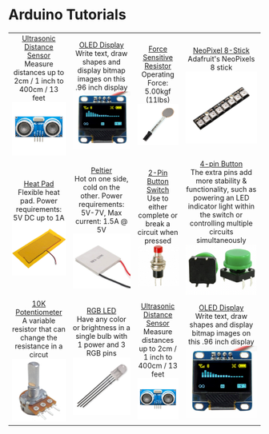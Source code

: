 # Arduino Tutorials
|||||
|:-------------:|:-------------:|:-------------:|:-------------:|
| <!--ROW 1, COL 1-->[Ultrasonic Distance Sensor](https://github.com/CCAHybridLab/HLResources/tree/main/Arduino/Tutorials/Ultrasonic_Sensor%2BOLED-Display) <br/> Measure distances up to 2cm / 1 inch to 400cm / 13 feet <br/> [<img src="https://github.com/CCAHybridLab/HLResources/blob/main/assets/UltraSonicDistanceSensor.jpeg" width="200" />](https://github.com/CCAHybridLab/HLResources/tree/main/Arduino/Tutorials/Ultrasonic_Sensor%2BOLED-Display) | <!--ROW 1, COL 2-->[OLED Display](https://github.com/CCAHybridLab/HLResources/tree/main/Arduino/Tutorials/Ultrasonic_Sensor%2BOLED-Display) <br/> Write text, draw shapes and display bitmap images on this .96 inch display <br/> [<img src="https://github.com/CCAHybridLab/HLResources/blob/main/assets/OLEDDisplay.jpg" width="200" />](https://github.com/CCAHybridLab/HLResources/tree/main/Arduino/Tutorials/Ultrasonic_Sensor%2BOLED-Display) | <!--ROW 1, COL 3-->[Force Sensitive Resistor](https://github.com/CCAHybridLab/HLResources/tree/main/Arduino/Tutorials/Force_Sensor%2BNeoPixels) <br/> Operating Force: 5.00kgf (11lbs)<br/> [<img src="https://github.com/CCAHybridLab/HLResources/blob/main/Arduino/assets/force-sensitive-resistor.jpg" width="200"/>](https://github.com/CCAHybridLab/HLResources/tree/main/Arduino/Tutorials/Force_Sensor%2BNeoPixels) | <!--ROW 1, COL 4-->[NeoPixel 8-Stick](https://github.com/CCAHybridLab/HLResources/tree/main/Arduino/Tutorials/Force_Sensor%2BNeoPixels) <br/> Adafruit's NeoPixels 8 stick <br/> [<img src="https://github.com/CCAHybridLab/HLResources/blob/main/Arduino/assets/neopixel-stick-8.jpg" width="200"/>](https://github.com/CCAHybridLab/HLResources/tree/main/Arduino/Tutorials/Force_Sensor%2BNeoPixels) |
| <!--ROW 2, COL 1-->[Heat Pad](https://github.com/CCAHybridLab/HLResources/tree/main/Arduino/HeatPad_Peltier%2BButtons#step-3-electric-heating-pad) <br/> Flexible heat pad. Power requirements: 5V DC up to 1A <br/> [<img src="https://github.com/CCAHybridLab/HLResources/blob/main/Arduino/assets/heatpad.jpg" width="200" />](https://github.com/CCAHybridLab/HLResources/tree/main/Arduino/HeatPad_Peltier%2BButtons#step-3-electric-heating-pad) | <!--ROW 2, COL 2-->[Peltier](https://github.com/CCAHybridLab/HLResources/tree/main/Arduino/HeatPad_Peltier%2BButtons#step-4-peltier-thermo-electric-cooler) <br/> Hot on one side, cold on the other. Power requirements: 5V-7V, Max current: 1.5A @ 5V <br/> [<img src="https://github.com/CCAHybridLab/HLResources/blob/main/Arduino/assets/peliter.jpg" width="200" />](https://github.com/CCAHybridLab/HLResources/tree/main/Arduino/HeatPad_Peltier%2BButtons#step-4-peltier-thermo-electric-cooler) | <!--ROW 2, COL 3-->[2-Pin Button Switch](https://github.com/CCAHybridLab/HLResources/tree/main/Arduino/HeatPad_Peltier%2BButtons#-step-1-buttons) <br/> Use to either complete or break a circuit when pressed <br/> [<img src="https://github.com/CCAHybridLab/HLResources/blob/main/Arduino/assets/2-pin-button.jpg" width="200" />](https://github.com/CCAHybridLab/HLResources/tree/main/Arduino/HeatPad_Peltier%2BButtons#-step-1-buttons) | <!--ROW 2, COL 4-->[4-pin Button](https://github.com/CCAHybridLab/HLResources/tree/main/Arduino/Tutorials/Solenoid%2BSwitches#-step-1-buttons) <br/> The extra pins add more stability & functionality, such as powering an LED indicator light within the switch or controlling multiple circuits simultaneously <br/> [<img src="https://github.com/CCAHybridLab/HLResources/blob/main/Arduino/assets/4-pin-button.png" width="200" />](https://github.com/CCAHybridLab/HLResources/tree/main/Arduino/Tutorials/Solenoid%2BSwitches#-step-1-buttons) |
| <!--ROW 3, COL 1-->[10K Potentiometer](https://github.com/CCAHybridLab/HLResources/tree/main/Arduino/Tutorials/Ultrasonic_Sensor%2BOLED-Display) <br/> A variable resistor that can change the resistance in a circut <br/> [<img src="https://github.com/CCAHybridLab/HLResources/blob/main/Arduino/assets/potentiometer_photo.jpg" width="200" />](https://github.com/CCAHybridLab/HLResources/tree/main/Arduino/Tutorials/Ultrasonic_Sensor%2BOLED-Display) | <!--ROW 3, COL 2-->[RGB LED](https://github.com/CCAHybridLab/HLResources/blob/main/Arduino/assets/rgb_led_photo.jpg) <br/> Have any color or brightness in a single bulb with 1 power and 3 RGB pins <br/> [<img src="https://github.com/CCAHybridLab/HLResources/blob/main/Arduino/assets/rgb_led_photo.jpg" width="200" />](https://github.com/CCAHybridLab/HLResources/blob/main/Arduino/assets/rgb_led_photo.jpg) | <!--ROW 3, COL 3-->[Ultrasonic Distance Sensor](https://github.com/CCAHybridLab/HLResources/tree/main/Arduino/Tutorials/Ultrasonic_Sensor%2BOLED-Display) <br/> Measure distances up to 2cm / 1 inch to 400cm / 13 feet <br/> [<img src="https://github.com/CCAHybridLab/HLResources/blob/main/assets/UltraSonicDistanceSensor.jpeg" width="200" />](https://github.com/CCAHybridLab/HLResources/tree/main/Arduino/Tutorials/Ultrasonic_Sensor%2BOLED-Display) | <!--ROW 3, COL 4-->[OLED Display](https://github.com/CCAHybridLab/HLResources/tree/main/Arduino/Tutorials/Ultrasonic_Sensor%2BOLED-Display) <br/> Write text, draw shapes and display bitmap images on this .96 inch display <br/> [<img src="https://github.com/CCAHybridLab/HLResources/blob/main/assets/OLEDDisplay.jpg" width="200" />](https://github.com/CCAHybridLab/HLResources/tree/main/Arduino/Tutorials/Ultrasonic_Sensor%2BOLED-Display) |
